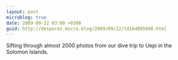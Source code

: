 ```yaml
---
layout: post
microblog: true
date: 2009-09-22 03:00 +0300
guid: http://desparoz.micro.blog/2009/09/22/t4164065898.html
---
```

Sifting through almost 2000 photos from our dive trip to Uepi in the Solomon Islands.
